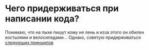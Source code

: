 # Чего придерживаться при написании кода?

Понимаю, что на пыхе пишут кому не лень и изза этого он обилен костылями и велосипедами... Однако, советую придерживаться [следующих принципов](https://github.com/peter-gribanov/clean-code-php)
